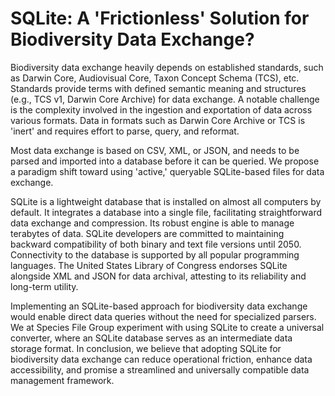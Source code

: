 # SQLite: A 'Frictionless' Solution for Biodiversity Data Exchange?

Biodiversity data exchange heavily depends on established standards, such as Darwin Core, Audiovisual Core, Taxon Concept Schema (TCS), etc. Standards provide terms with defined semantic meaning and structures (e.g., TCS v1, Darwin Core Archive) for data exchange. A notable challenge is the complexity involved in the ingestion and exportation of data across various formats. Data in formats such as Darwin Core Archive or TCS is 'inert' and requires effort to parse, query, and reformat.

Most data exchange is based on CSV, XML, or JSON, and needs to be parsed and imported into a database before it can be queried. We propose a paradigm shift toward using 'active,' queryable SQLite-based files for data exchange.

SQLite is a lightweight database that is installed on almost all computers by default. It integrates a database into a single file, facilitating straightforward data exchange and compression. Its robust engine is able to manage terabytes of data. SQLite developers are committed to maintaining backward compatibility of both binary and text file versions until 2050. Connectivity to the database is supported by all popular programming languages. The United States Library of Congress endorses SQLite alongside XML and JSON for data archival, attesting to its reliability and long-term utility.

Implementing an SQLite-based approach for biodiversity data exchange would enable direct data queries without the need for specialized parsers. We at Species File Group experiment with using SQLite to create a universal converter, where an SQLite database serves as an intermediate data storage format. In conclusion, we believe that adopting SQLite for biodiversity data exchange can reduce operational friction, enhance data accessibility, and promise a streamlined and universally compatible data management framework.
